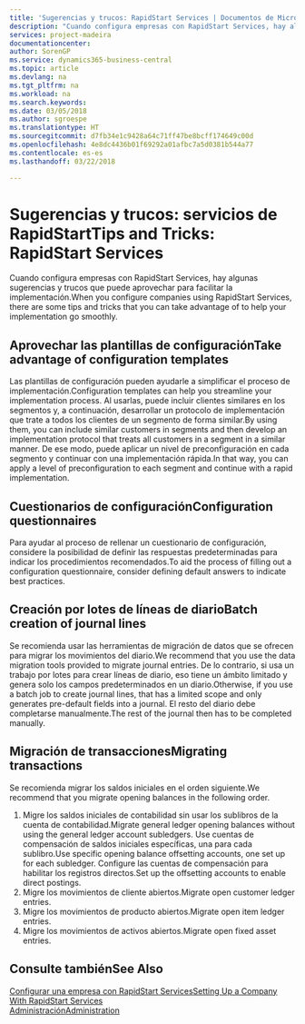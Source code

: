 ```yaml
---
title: 'Sugerencias y trucos: RapidStart Services | Documentos de Microsoft'
description: "Cuando configura empresas con RapidStart Services, hay algunas sugerencias y trucos que puede aprovechar para facilitar la implementación."
services: project-madeira
documentationcenter: 
author: SorenGP
ms.service: dynamics365-business-central
ms.topic: article
ms.devlang: na
ms.tgt_pltfrm: na
ms.workload: na
ms.search.keywords: 
ms.date: 03/05/2018
ms.author: sgroespe
ms.translationtype: HT
ms.sourcegitcommit: d7fb34e1c9428a64c71ff47be8bcff174649c00d
ms.openlocfilehash: 4e8dc4436b01f69292a01afbc7a5d0381b544a77
ms.contentlocale: es-es
ms.lasthandoff: 03/22/2018

---
```

# <a name="tips-and-tricks-rapidstart-services"></a><span data-ttu-id="4d1dc-103">Sugerencias y trucos: servicios de RapidStart</span><span class="sxs-lookup"><span data-stu-id="4d1dc-103">Tips and Tricks: RapidStart Services</span></span>
<span data-ttu-id="4d1dc-104">Cuando configura empresas con RapidStart Services, hay algunas sugerencias y trucos que puede aprovechar para facilitar la implementación.</span><span class="sxs-lookup"><span data-stu-id="4d1dc-104">When you configure companies using RapidStart Services, there are some tips and tricks that you can take advantage of to help your implementation go smoothly.</span></span>  

## <a name="take-advantage-of-configuration-templates"></a><span data-ttu-id="4d1dc-105">Aprovechar las plantillas de configuración</span><span class="sxs-lookup"><span data-stu-id="4d1dc-105">Take advantage of configuration templates</span></span>  
<span data-ttu-id="4d1dc-106">Las plantillas de configuración pueden ayudarle a simplificar el proceso de implementación.</span><span class="sxs-lookup"><span data-stu-id="4d1dc-106">Configuration templates can help you streamline your implementation process.</span></span> <span data-ttu-id="4d1dc-107">Al usarlas, puede incluir clientes similares en los segmentos y, a continuación, desarrollar un protocolo de implementación que trate a todos los clientes de un segmento de forma similar.</span><span class="sxs-lookup"><span data-stu-id="4d1dc-107">By using them, you can include similar customers in segments and then develop an implementation protocol that treats all customers in a segment in a similar manner.</span></span> <span data-ttu-id="4d1dc-108">De ese modo, puede aplicar un nivel de preconfiguración en cada segmento y continuar con una implementación rápida.</span><span class="sxs-lookup"><span data-stu-id="4d1dc-108">In that way, you can apply a level of preconfiguration to each segment and continue with a rapid implementation.</span></span>  

## <a name="configuration-questionnaires"></a><span data-ttu-id="4d1dc-109">Cuestionarios de configuración</span><span class="sxs-lookup"><span data-stu-id="4d1dc-109">Configuration questionnaires</span></span>  
<span data-ttu-id="4d1dc-110">Para ayudar al proceso de rellenar un cuestionario de configuración, considere la posibilidad de definir las respuestas predeterminadas para indicar los procedimientos recomendados.</span><span class="sxs-lookup"><span data-stu-id="4d1dc-110">To aid the process of filling out a configuration questionnaire, consider defining default answers to indicate best practices.</span></span>  

## <a name="batch-creation-of-journal-lines"></a><span data-ttu-id="4d1dc-111">Creación por lotes de líneas de diario</span><span class="sxs-lookup"><span data-stu-id="4d1dc-111">Batch creation of journal lines</span></span>  
<span data-ttu-id="4d1dc-112">Se recomienda usar las herramientas de migración de datos que se ofrecen para migrar los movimientos del diario.</span><span class="sxs-lookup"><span data-stu-id="4d1dc-112">We recommend that you use the data migration tools provided to migrate journal entries.</span></span> <span data-ttu-id="4d1dc-113">De lo contrario, si usa un trabajo por lotes para crear líneas de diario, eso tiene un ámbito limitado y genera solo los campos predeterminados en un diario.</span><span class="sxs-lookup"><span data-stu-id="4d1dc-113">Otherwise, if you use a batch job to create journal lines, that has a limited scope and only generates pre-default fields into a journal.</span></span> <span data-ttu-id="4d1dc-114">El resto del diario debe completarse manualmente.</span><span class="sxs-lookup"><span data-stu-id="4d1dc-114">The rest of the journal then has to be completed manually.</span></span>  

## <a name="migrating-transactions"></a><span data-ttu-id="4d1dc-115">Migración de transacciones</span><span class="sxs-lookup"><span data-stu-id="4d1dc-115">Migrating transactions</span></span>  
<span data-ttu-id="4d1dc-116">Se recomienda migrar los saldos iniciales en el orden siguiente.</span><span class="sxs-lookup"><span data-stu-id="4d1dc-116">We recommend that you migrate opening balances in the following order.</span></span>  

1.  <span data-ttu-id="4d1dc-117">Migre los saldos iniciales de contabilidad sin usar los sublibros de la cuenta de contabilidad.</span><span class="sxs-lookup"><span data-stu-id="4d1dc-117">Migrate general ledger opening balances without using the general ledger account subledgers.</span></span> <span data-ttu-id="4d1dc-118">Use cuentas de compensación de saldos iniciales específicas, una para cada sublibro.</span><span class="sxs-lookup"><span data-stu-id="4d1dc-118">Use specific opening balance offsetting accounts, one set up for each subledger.</span></span> <span data-ttu-id="4d1dc-119">Configure las cuentas de compensación para habilitar los registros directos.</span><span class="sxs-lookup"><span data-stu-id="4d1dc-119">Set up the offsetting accounts to enable direct postings.</span></span>  
2.  <span data-ttu-id="4d1dc-120">Migre los movimientos de cliente abiertos.</span><span class="sxs-lookup"><span data-stu-id="4d1dc-120">Migrate open customer ledger entries.</span></span>  
3.  <span data-ttu-id="4d1dc-121">Migre los movimientos de producto abiertos.</span><span class="sxs-lookup"><span data-stu-id="4d1dc-121">Migrate open item ledger entries.</span></span>  
4.  <span data-ttu-id="4d1dc-122">Migre los movimientos de activos abiertos.</span><span class="sxs-lookup"><span data-stu-id="4d1dc-122">Migrate open fixed asset entries.</span></span>  

## <a name="see-also"></a><span data-ttu-id="4d1dc-123">Consulte también</span><span class="sxs-lookup"><span data-stu-id="4d1dc-123">See Also</span></span>  
[<span data-ttu-id="4d1dc-124">Configurar una empresa con RapidStart Services</span><span class="sxs-lookup"><span data-stu-id="4d1dc-124">Setting Up a Company With RapidStart Services</span></span>](admin-set-up-a-company-with-rapidstart.md)  
[<span data-ttu-id="4d1dc-125">Administración</span><span class="sxs-lookup"><span data-stu-id="4d1dc-125">Administration</span></span>](admin-setup-and-administration.md)

